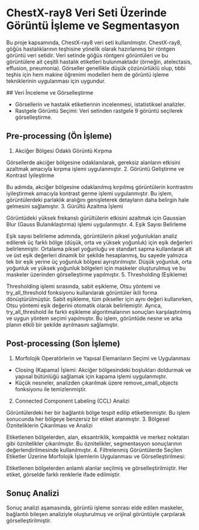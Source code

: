 # ChestX-ray8 Veri Seti Üzerinde Görüntü İşleme ve Segmentasyon

Bu proje kapsamında, ChestX-ray8 veri seti kullanılmıştır. ChestX-ray8, göğüs hastalıklarının teşhisine yönelik olarak hazırlanmış bir röntgen görüntü veri setidir. Veri setinde göğüs röntgeni görüntüleri ve bu görüntülere ait çeşitli hastalık etiketleri bulunmaktadır (örneğin, atelectasis, effusion, pneumonia). Görseller genellikle düşük çözünürlüklü olup, tıbbi teşhis için hem makine öğrenimi modelleri hem de görüntü işleme tekniklerinin uygulanması için uygundur.

## Veri İnceleme ve Görselleştirme

- Görsellerin ve hastalık etiketlerinin incelenmesi, istatistiksel analizler.
- Rastgele Görüntü Seçimi: Veri setinden rastgele 9 görüntü seçilerek görselleştirme.

## Pre-processing (Ön İşleme)
1. Akciğer Bölgesi Odaklı Görüntü Kırpma

Görsellerde akciğer bölgesine odaklanılarak, gereksiz alanların etkisini azaltmak amacıyla kırpma işlemi uygulanmıştır.
2. Görüntü Geliştirme ve Kontrast İyileştirme

Bu adımda, akciğer bölgesine odaklanılmış kırpılmış görüntülerin kontrastını iyileştirmek amacıyla kontrast germe işlemi uygulanmıştır. Bu işlem, görüntülerdeki parlaklık aralığını genişleterek detayların daha belirgin hale gelmesini sağlamıştır.
3. Gürültü Azaltma İşlemi

Görüntüdeki yüksek frekanslı gürültülerin etkisini azaltmak için Gaussian Blur (Gauss Bulanıklaştırma) işlemi uygulanmıştır.
4. Eşik Sayısı Belirleme

Eşik sayısı belirleme adımında, görüntülerin piksel yoğunlukları analiz edilerek üç farklı bölge (düşük, orta ve yüksek yoğunluk) için eşik değerleri belirlenmiştir. Ortalama piksel yoğunluğu ve standart sapma kullanılarak alt ve üst eşik değerleri dinamik bir şekilde hesaplanmış, bu sayede yalnızca tek bir eşik yerine üç yoğunluk bölgesi ayrıştırılmıştır. Düşük yoğunluk, orta yoğunluk ve yüksek yoğunluk bölgeleri için maskeler oluşturulmuş ve bu maskeler üzerinden görselleştirme yapılmıştır.
5. Thresholding (Eşikleme)

Thresholding işlemi sırasında, sabit eşikleme, Otsu yöntemi ve try_all_threshold fonksiyonu kullanılarak görüntüler ikili forma dönüştürülmüştür. Sabit eşikleme, tüm pikseller için aynı değeri kullanırken, Otsu yöntemi eşik değerini otomatik olarak belirlemiştir. Ayrıca, try_all_threshold ile farklı eşikleme algoritmalarının sonuçları karşılaştırılmış ve uygun yöntem seçimi yapılmıştır. Bu işlem, görüntüde nesne ve arka planın etkili bir şekilde ayrılmasını sağlamıştır.

## Post-processing (Son İşleme)

1. Morfolojik Operatörlerin ve Yapısal Elemanların Seçimi ve Uygulanması

- Closing (Kapama) İşlemi: Akciğer bölgesindeki boşlukları doldurmak ve yapısal bütünlüğü sağlamak için kapama işlemi uygulanmıştır.
- Küçük nesneler, analizden çıkarılmak üzere remove_small_objects fonksiyonu ile temizlenmiştir.
2. Connected Component Labeling (CCL) Analizi

Görüntülerdeki her bir bağlantılı bölge tespit edilip etiketlenmiştir. Bu işlem sonucunda her bölgeye benzersiz bir etiket atanmıştır.
3. Bölgesel Özniteliklerin Çıkarılması ve Analizi

Etiketlenen bölgelerden, alan, eksantriklik, kompaktlık ve merkez noktaları gibi öznitelikler çıkarılmıştır. Bu öznitelikler, segmentasyon sonuçlarının değerlendirilmesinde kullanılmıştır.
4. Filtrelenmiş Görüntülerde Seçilen Etiketler Üzerine Morfolojik İşlemlerin Uygulanması ve Görselleştirilmesi:

Etiketlenen bölgelerden anlamlı alanlar seçilmiş ve görselleştirilmiştir. Her etiket, görselde farklı renklerle ifade edilmiştir.

## Sonuç Analizi
Sonuç analizi aşamasında, görüntü işleme sonrası elde edilen maskeler, bağlantılı bileşen analiziyle oluşturulmuş ve orijinal görüntüyle çarpılarak görselleştirilmiştir.
